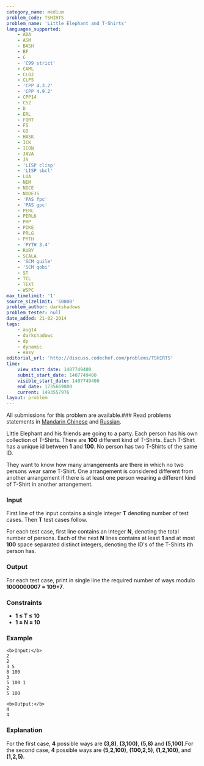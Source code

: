 ```yaml
---
category_name: medium
problem_code: TSHIRTS
problem_name: 'Little Elephant and T-Shirts'
languages_supported:
    - ADA
    - ASM
    - BASH
    - BF
    - C
    - 'C99 strict'
    - CAML
    - CLOJ
    - CLPS
    - 'CPP 4.3.2'
    - 'CPP 4.9.2'
    - CPP14
    - CS2
    - D
    - ERL
    - FORT
    - FS
    - GO
    - HASK
    - ICK
    - ICON
    - JAVA
    - JS
    - 'LISP clisp'
    - 'LISP sbcl'
    - LUA
    - NEM
    - NICE
    - NODEJS
    - 'PAS fpc'
    - 'PAS gpc'
    - PERL
    - PERL6
    - PHP
    - PIKE
    - PRLG
    - PYTH
    - 'PYTH 3.4'
    - RUBY
    - SCALA
    - 'SCM guile'
    - 'SCM qobi'
    - ST
    - TCL
    - TEXT
    - WSPC
max_timelimit: '1'
source_sizelimit: '50000'
problem_author: darkshadows
problem_tester: null
date_added: 21-02-2014
tags:
    - aug14
    - darkshadows
    - dp
    - dynamic
    - easy
editorial_url: 'http://discuss.codechef.com/problems/TSHIRTS'
time:
    view_start_date: 1407749400
    submit_start_date: 1407749400
    visible_start_date: 1407749400
    end_date: 1735669800
    current: 1493557976
layout: problem
---
```

All submissions for this problem are available.###  Read problems statements in [Mandarin Chinese](http://www.codechef.com/download/translated/AUG14/mandarin/TSHIRTS.pdf) and [Russian](http://www.codechef.com/download/translated/AUG14/russian/TSHIRTS.pdf).

Little Elephant and his friends are going to a party. Each person has his own collection of T-Shirts. There are **100** different kind of T-Shirts. Each T-Shirt has a unique id between **1** and **100**. No person has two T-Shirts of the same ID.

They want to know how many arrangements are there in which no two persons wear same T-Shirt. One arrangement is considered different from another arrangement if there is at least one person wearing a different kind of T-Shirt in another arrangement.

### Input

First line of the input contains a single integer  **T**  denoting number of test cases. Then **T** test cases follow.

For each test case, first line contains an integer **N**, denoting the total number of persons. Each of the next **N** lines contains at least **1** and at most **100** space separated distinct integers, denoting the ID's of the T-Shirts **i**th person has.

### Output

For each test case, print in single line the required number of ways modulo **1000000007 = 109+7**.

### Constraints

- **1 ≤ T ≤ 10**
- **1 ≤ N ≤ 10**

### Example

```
<b>Input:</b>
2
2
3 5
8 100
3
5 100 1
2
5 100

<b>Output:</b>
4
4

```
### Explanation

For the first case, **4** possible ways are **(3,8)**, **(3,100)**, **(5,8)** and **(5,100)**.For the second case, **4** possible ways are **(5,2,100)**, **(100,2,5)**, **(1,2,100)**, and **(1,2,5)**.
